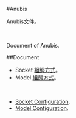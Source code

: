 #Anubis

Anubis文件。

</br>

Document of Anubis.

##Document

* Socket [組態方式](Socket-Configuration.md)。
* Model [組態方式](Model-Configuration.md)。

</br>

* [Socket Configuration](Socket-Configuration.md).
* [Model Configuration](Model-Configuration.md).
